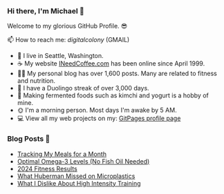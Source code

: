 ### Hi there, I'm Michael 👋

Welcome to my glorious GitHub Profile. 😎

📫 How to reach me: _digitalcolony_ (GMAIL)

- 🌳 I live in Seattle, Washington.
- ☕ My website [INeedCoffee.com](https://ineedcoffee.com) has been online since April 1999.
- 💪🏼 My personal blog has over 1,600 posts. Many are related to fitness and nutrition.
- 🍎 I have a Duolingo streak of over 3,000 days.
- 🥕 Making fermented foods such as kimchi and yogurt is a hobby of mine.
- 🌞 I'm a morning person. Most days I'm awake by 5 AM.
- 💻 View all my web projects on my: [GitPages profile page](https://digitalcolony.github.io/)

### Blog Posts 📝

<!-- BLOG-POST-LIST:START -->
- [Tracking My Meals for a Month](https://criticalmas.org/2025/02/tracking-my-meals-for-a-month/)
- [Optimal Omega-3 Levels &lpar;No Fish Oil Needed&rpar;](https://criticalmas.org/2025/02/optimal-omega-3-levels-no-fish-oil-needed/)
- [2024 Fitness Results](https://criticalmas.org/2025/01/2024-fitness-results/)
- [What Huberman Missed on Microplastics](https://criticalmas.org/2024/12/what-huberman-missed-on-microplastics/)
- [What I Dislike About High Intensity Training](https://criticalmas.org/2024/11/what-i-dislike-about-high-intensity-training/)
<!-- BLOG-POST-LIST:END -->
